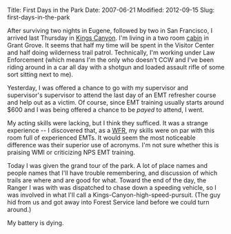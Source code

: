 Title: First Days in the Park
Date: 2007-06-21
Modified: 2012-09-15
Slug: first-days-in-the-park

After surviving two nights in Eugene, followed by two in San Francisco, I arrived last Thursday in <a href="http://www.pig-monkey.com/2007/03/14/kings-canyon/">Kings Canyon</a>. I'm living in a two room <a href="http://www.flickr.com/photos/pigmonkey/sets/72157603040271213/">cabin</a> in Grant Grove. It seems that half my time will be spent in the Visitor Center and half doing wilderness trail patrol. Technically, I'm working under Law Enforcement (which means I'm the only who doesn't CCW and I've been riding around in a car all day with a shotgun and loaded assault rifle of some sort sitting next to me).

Yesterday, I was offered a chance to go with my supervisor and supervisor's supervisor to attend the last day of an EMT refresher course and help out as a victim. Of course, since EMT training usually starts around $600 and I was being offered a chance to be <em>payed</em> to attend, I went.

My acting skills were lacking, but I think they sufficed. It was a strange experience -- I discovered that, as a <a href="http://www.pig-monkey.com/2007/01/08/everybody-loves-a-medic/">WFR</a>, my skills were on par with this room full of experienced EMTs. It would seem the most noticeable difference was their superior use of acronyms. I'm not sure whether this is praising WMI or criticizing NPS EMT training.

Today I was given the grand tour of the park. A lot of place names and people names that I'll have trouble remembering, and discussion of which trails are where and are good for what. Toward the end of the day, the Ranger I was with was dispatched to chase down a speeding vehicle, so I was involved in what I'll call a Kings-Canyon-high-speed-pursuit. (The guy hid from us and got away into Forest Service land before we could turn around.)

My battery is dying.
